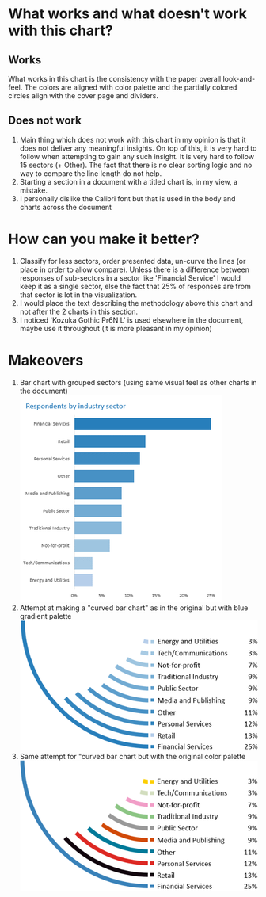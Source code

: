 # What works and what doesn't work with this chart?
## Works
What works in this chart is the consistency with the paper overall look-and-feel.
The colors are aligned with color palette and the partially colored circles align with the cover page and dividers.

## Does not work
1. Main thing which does not work with this chart in my opinion is that it does not deliver any meaningful insights.
On top of this, it is very hard to follow when attempting to gain any such insight.
It is very hard to follow 15 sectors (+ Other). The fact that there is no clear sorting logic and no way to compare the line length do not help.
2. Starting a section in a document with a titled chart is, in my view, a mistake.
3. I personally dislike the Calibri font but that is used in the body and charts across the document

# How can you make it better?
1. Classify for less sectors, order presented data, un-curve the lines (or place in order to allow compare). Unless there is a difference between responses of sub-sectors in a sector like 'Financial Service' I would keep it as a single sector, else the fact that 25% of responses are from that sector is lot in the visualization.
2. I would place the text describing the methodology above this chart and not after the 2 charts in this section.
3. I noticed 'Kozuka Gothic Pr6N L' is used elsewhere in the document, maybe use it throughout (it is more pleasant in my opinion)

# Makeovers
1. Bar chart with grouped sectors (using same visual feel as other charts in the document)
![Image 1st proposal](./simple-bar-chart.png)
2. Attempt at making a "curved bar chart" as in the original but with blue gradient palette
![Image 2nd proposal](./attempt-curve-chart-blue.png)
3. Same attempt for "curved bar chart but with the original color palette
![Image 3rd proposal](./attempt-curve-chart-colors.png)
